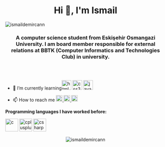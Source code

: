 <h1 align="center">Hi 👋, I'm Ismail</h1>
<p align="left"> <img src="https://komarev.com/ghpvc/?username=ismaildemircann" alt="ismaildemircann" /> </p>

<h3 align="center">A computer science student from Eskişehir Osmangazi University. I am board member responsible for external relations at BBTK (Computer Informatics and Technologies Club) in university.</h3>
<br><br>

- 🌱 I’m currently learning<img src="https://devicons.github.io/devicon/devicon.git/icons/html5/html5-original-wordmark.svg" alt="html5" width="30" height="30"/> <img src="https://devicons.github.io/devicon/devicon.git/icons/css3/css3-original-wordmark.svg" alt="css3" width="30" height="30"/> <img src="https://devicons.github.io/devicon/devicon.git/icons/javascript/javascript-original.svg" alt="javascript" width="30" height="30"/></p>

- 📫 How to reach me <a href="mailto:ismaildemircann98@gmail.com"><img src="https://cdn.jsdelivr.net/npm/simple-icons@3.0.1/icons/gmail.svg" alt="gmail" height="20" width="20" />  </a> <a href="https://linkedin.com/in/ismaildemircan" target="blank"><img src="https://cdn.jsdelivr.net/npm/simple-icons@3.0.1/icons/linkedin.svg" alt="ismaildemircan" height="20" width="20" /> </a> <a href="https://instagram.com/ismaildemircann" target="blank"><img src="https://cdn.jsdelivr.net/npm/simple-icons@3.0.1/icons/instagram.svg" alt="ismaildemircann" height="20" width="20" /></a>

<p><strong>Programming languages I have worked before:</strong></p>
<p align="left"><img src="https://devicons.github.io/devicon/devicon.git/icons/c/c-original.svg" alt="c" width="40" height="40"/> <img src="https://devicons.github.io/devicon/devicon.git/icons/cplusplus/cplusplus-original.svg" alt="cplusplus" width="40" height="40"/> <img src="https://devicons.github.io/devicon/devicon.git/icons/csharp/csharp-original.svg" alt="csharp" width="40" height="40"/>
  
  
  
<p align="center"> <img src="https://github-readme-stats.vercel.app/api?username=ismaildemircann&show_icons=true" alt="ismaildemircann" /></p>





